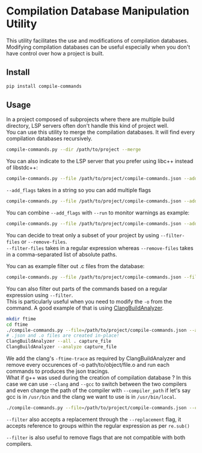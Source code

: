 # Compilation Database Manipulation Utility

This utility facilitates the use and modifications of compilation databases. \
Modifying compilation databases can be useful especially when you don't have control over how a project is built.

## Install

```bash
pip install compile-commands
```

## Usage

In a project composed of subprojects where there are multiple build directory, LSP servers often don't handle this kind of project well.\
You can use this utility to merge the compilation databases. It will find every compilation databases recursively.

```bash
compile-commands.py --dir /path/to/project --merge
```

You can also indicate to the LSP server that you prefer using libc++ instead of libstdc++:

```bash
compile-commands.py --file /path/to/project/compile-commands.json --add_flags='-stdlib=libc++'
```

`--add_flags` takes in a string so you can add multiple flags

```bash
compile-commands.py --file /path/to/project/compile-commands.json --add_flags='-stdlib=libc++ -O0'
```

You can combine `--add_flags` with `--run` to monitor warnings as example:

```bash
compile-commands.py --file /path/to/project/compile-commands.json --add_flags='-Wall -Wextra -pedantic -fsyntax' --run --threads=12
```

You can decide to treat only a subset of your project by using `--filter-files` or `--remove-files`.\
`--filter-files` takes in a regular expression whereas `--remove-files` takes in a comma-separated list of absolute paths.

You can as example filter out .c files from the database:
```bash 
compile-commands.py --file /path/to/project/compile-commands.json --filter-files='.*\.c' --remove-files='path/to/file1,path/to/file2'
```

You can also filter out parts of the commands based on a regular expression using `--filter`. \
This is particularly useful when you need to modify the `-o` from the command. 
A good example of that is using [ClangBuildAnalyzer](https://github.com/aras-p/ClangBuildAnalyzer). 

```bash
mkdir ftime
cd ftime
./compile-commands.py --file=/path/to/project/compile-commands.json --add_flags='-ftime-trace' --filter='-o .*\\.o' --run -j 12
# .json and .o files are created in-place!
ClangBuildAnalyzer --all . capture_file
ClangBuildAnalyzer --analyze capture_file
```

We add the clang's `-ftime-trace` as required by ClangBuildAnalyzer and remove every occurences of -o path/to/object/file.o and run each commands to produces the json tracings.\
What if g++ was used during the creation of compilation database ? In this case we can use `--clang` and `--gcc` to switch between the two compilers and even change the path of the compiler with `--compiler_path` if let's say gcc is in `/usr/bin` and the clang we want to use is in `/usr/bin/local`.

```bash
./compile-commands.py --file=/path/to/project/compile-commands.json --clang --compiler_path='/usr/bin/local' --add_flags='-ftime-trace' --filter='-o .*\\.o' --run -j 12 
```

`--filter` also accepts a replacement through the `--replacement` flag, it accepts reference to groups within the regular expression as per `re.sub()`

`--filter` is also useful to remove flags that are not compatible with both compilers.



